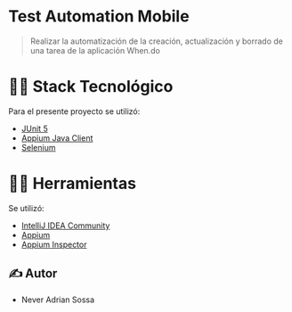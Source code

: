# Test Automation Mobile

> Realizar la automatización de la creación, actualización y borrado de una tarea de la aplicación When.do

# 👨‍💻 Stack Tecnológico

Para el presente proyecto se utilizó:

* [JUnit 5](https://junit.org/junit5/)
* [Appium Java Client](https://mvnrepository.com/artifact/io.appium/java-client)
* [Selenium](https://www.selenium.dev/)

# 👨‍💻 Herramientas

Se utilizó:

* [IntelliJ IDEA Community](https://www.jetbrains.com/)
* [Appium](https://appium.io/)
* [Appium Inspector](https://github.com/appium/appium-inspector)

## ✍ Autor

* Never Adrian Sossa

<br/>